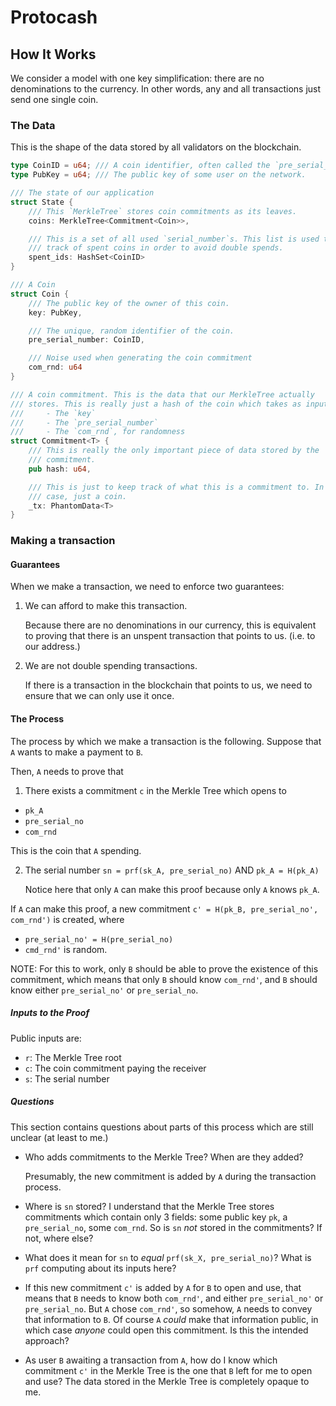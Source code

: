 # Protocash

## How It Works

We consider a model with one key simplification: there are no denominations to
the currency. In other words, any and all transactions just send one single
coin.

### The Data

This is the shape of the data stored by all validators on the blockchain.

```rs
type CoinID = u64; /// A coin identifier, often called the `pre_serial_number`.
type PubKey = u64; /// The public key of some user on the network.

/// The state of our application
struct State {
    /// This `MerkleTree` stores coin commitments as its leaves.
    coins: MerkleTree<Commitment<Coin>>,

    /// This is a set of all used `serial_number`s. This list is used to keep
    /// track of spent coins in order to avoid double spends.
    spent_ids: HashSet<CoinID>
}

/// A Coin
struct Coin {
    /// The public key of the owner of this coin.
    key: PubKey,

    /// The unique, random identifier of the coin.
    pre_serial_number: CoinID,

    /// Noise used when generating the coin commitment
    com_rnd: u64
}

/// A coin commitment. This is the data that our MerkleTree actually
/// stores. This is really just a hash of the coin which takes as input
///     - The `key`
///     - The `pre_serial_number`
///     - The `com_rnd`, for randomness
struct Commitment<T> {
    /// This is really the only important piece of data stored by the
    /// commitment.
    pub hash: u64,

    /// This is just to keep track of what this is a commitment to. In this
    /// case, just a coin.
    _tx: PhantomData<T>
}
```

### Making a transaction

#### Guarantees

When we make a transaction, we need to enforce two guarantees:
1. We can afford to make this transaction.

    Because there are no denominations in our currency, this is equivalent to
    proving that there is an unspent transaction that points to us. (i.e. to our
    address.)
2. We are not double spending transactions.

    If there is a transaction in the blockchain that points to us, we need to
    ensure that we can only use it once.

#### The Process

The process by which we make a transaction is the following. Suppose that `A`
wants to make a payment to `B`.

Then, `A` needs to prove that
1. There exists a commitment `c` in the Merkle Tree which opens to
  - `pk_A`
  - `pre_serial_no`
  - `com_rnd`

  This is the coin that `A` spending.

2. The serial number `sn = prf(sk_A, pre_serial_no)` AND `pk_A = H(pk_A)`

   Notice here that only `A` can make this proof because only `A` knows `pk_A`.

If `A` can make this proof, a new commitment `c' = H(pk_B, pre_serial_no', com_rnd')` is created, where
- `pre_serial_no' = H(pre_serial_no)`
- `cmd_rnd'` is random.

NOTE: For this to work, only `B` should be able to prove the existence of this
commitment, which means that only `B` should know `com_rnd'`, and `B` should
know either `pre_serial_no'` or `pre_serial_no`.

##### Inputs to the Proof

Public inputs are:
- `r`: The Merkle Tree root
- `c`: The coin commitment paying the receiver
- `s`: The serial number

##### Questions

This section contains questions about parts of this process which are still
unclear (at least to me.)

- Who adds commitments to the Merkle Tree? When are they added?

  Presumably, the new commitment is added by `A` during the transaction process.

- Where is `sn` stored? I understand that the Merkle Tree stores commitments
  which contain only 3 fields: some public key `pk`, a `pre_serial_no`, some 
  `com_rnd`. So is `sn` *not* stored in the commitments? If not, where else?

- What does it mean for `sn` to *equal* `prf(sk_X, pre_serial_no)`? What is
  `prf` computing about its inputs here?

- If this new commitment `c'` is added by `A` for `B` to open and use, that
  means that `B` needs to know both `com_rnd'`, and either `pre_serial_no'` or
  `pre_serial_no`. But `A` chose `com_rnd'`, so somehow, `A` needs to convey
  that information to `B`. Of course `A` *could* make that information public,
  in which case *anyone* could open this commitment. Is this the intended
  approach?

- As user `B` awaiting a transaction from `A`, how do I know which commitment
  `c'` in the Merkle Tree is the one that `B` left for me to open and use? The
  data stored in the Merkle Tree is completely opaque to me.
